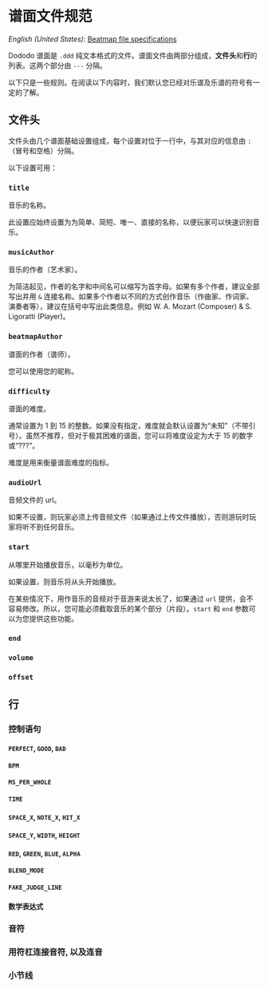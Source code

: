# 谱面文件规范

*English (United States)*: [Beatmap file specifications](beatmap-spec)

Dododo 谱面是 `.ddd` 纯文本格式的文件。谱面文件由两部分组成，**文件头**和**行**的列表。这两个部分由 `---` 分隔。

以下只是一些规则。在阅读以下内容时，我们默认您已经对乐谱及乐谱的符号有一定的了解。

## 文件头

文件头由几个谱面基础设置组成，每个设置对位于一行中，与其对应的信息由 `: ` （冒号和空格）分隔。

以下设置可用：

### `title`

音乐的名称。

此设置应始终设置为为简单、简短、唯一、直接的名称，以便玩家可以快速识别音乐。

### `musicAuthor`

音乐的作者（艺术家）。

为简洁起见，作者的名字和中间名可以缩写为首字母。如果有多个作者，建议全部写出并用 `&` 连接名称。如果多个作者以不同的方式创作音乐（作曲家、作词家、演奏者等），建议在括号中写出此类信息。例如 W. A. Mozart (Composer) & S. Ligoratti (Player)。

### `beatmapAuthor`

谱面的作者（谱师）。

您可以使用您的昵称。

### `difficulty`

谱面的难度。

通常设置为 1 到 15 的整数。如果没有指定，难度就会默认设置为“未知”（不带引号）。虽然不推荐，但对于极其困难的谱面，您可以将难度设定为大于 15 的数字或“???”。

难度是用来衡量谱面难度的指标。

### `audioUrl`

音频文件的 url。

如果不设置，则玩家必须上传音频文件（如果通过上传文件播放），否则游玩时玩家将听不到任何音乐。

### `start`

从哪里开始播放音乐，以毫秒为单位。

如果设置，则音乐将从头开始播放。

在某些情况下，用作音乐的音频对于音游来说太长了，如果通过 `url` 提供，会不容易修改。所以，您可能必须截取音乐的某个部分（片段）。`start` 和 `end` 参数可以为您提供这些功能。

### `end`

### `volume`

### `offset`

## 行

### 控制语句

#### `PERFECT`, `GOOD`, `BAD`

#### `BPM`

#### `MS_PER_WHOLE`

#### `TIME`

#### `SPACE_X`, `NOTE_X`, `HIT_X`

#### `SPACE_Y`, `WIDTH`, `HEIGHT`

#### `RED`, `GREEN`, `BLUE`, `ALPHA`

#### `BLEND_MODE`

#### `FAKE_JUDGE_LINE`

#### 数学表达式

<!-- 翻译者请注意: 翻译此处的表格时对照该文件: https://github.com/UlyssesZh/dododo/blob/master/js/Strings.js -->

### 音符

### 用符杠连接音符, 以及连音

### 小节线
